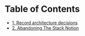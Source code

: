 # Table of Contents

- [1. Record architecture decisions](0001-record-architecture-decisions.md)
- [2. Abandoning The Stack Notion](0002-abandoning-the-stack-notion.md)